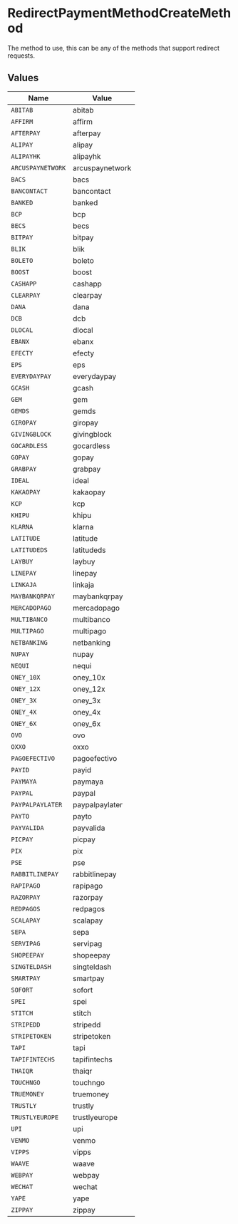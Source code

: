 # RedirectPaymentMethodCreateMethod

The method to use, this can be any of the methods that support redirect requests.


## Values

| Name              | Value             |
| ----------------- | ----------------- |
| `ABITAB`          | abitab            |
| `AFFIRM`          | affirm            |
| `AFTERPAY`        | afterpay          |
| `ALIPAY`          | alipay            |
| `ALIPAYHK`        | alipayhk          |
| `ARCUSPAYNETWORK` | arcuspaynetwork   |
| `BACS`            | bacs              |
| `BANCONTACT`      | bancontact        |
| `BANKED`          | banked            |
| `BCP`             | bcp               |
| `BECS`            | becs              |
| `BITPAY`          | bitpay            |
| `BLIK`            | blik              |
| `BOLETO`          | boleto            |
| `BOOST`           | boost             |
| `CASHAPP`         | cashapp           |
| `CLEARPAY`        | clearpay          |
| `DANA`            | dana              |
| `DCB`             | dcb               |
| `DLOCAL`          | dlocal            |
| `EBANX`           | ebanx             |
| `EFECTY`          | efecty            |
| `EPS`             | eps               |
| `EVERYDAYPAY`     | everydaypay       |
| `GCASH`           | gcash             |
| `GEM`             | gem               |
| `GEMDS`           | gemds             |
| `GIROPAY`         | giropay           |
| `GIVINGBLOCK`     | givingblock       |
| `GOCARDLESS`      | gocardless        |
| `GOPAY`           | gopay             |
| `GRABPAY`         | grabpay           |
| `IDEAL`           | ideal             |
| `KAKAOPAY`        | kakaopay          |
| `KCP`             | kcp               |
| `KHIPU`           | khipu             |
| `KLARNA`          | klarna            |
| `LATITUDE`        | latitude          |
| `LATITUDEDS`      | latitudeds        |
| `LAYBUY`          | laybuy            |
| `LINEPAY`         | linepay           |
| `LINKAJA`         | linkaja           |
| `MAYBANKQRPAY`    | maybankqrpay      |
| `MERCADOPAGO`     | mercadopago       |
| `MULTIBANCO`      | multibanco        |
| `MULTIPAGO`       | multipago         |
| `NETBANKING`      | netbanking        |
| `NUPAY`           | nupay             |
| `NEQUI`           | nequi             |
| `ONEY_10X`        | oney_10x          |
| `ONEY_12X`        | oney_12x          |
| `ONEY_3X`         | oney_3x           |
| `ONEY_4X`         | oney_4x           |
| `ONEY_6X`         | oney_6x           |
| `OVO`             | ovo               |
| `OXXO`            | oxxo              |
| `PAGOEFECTIVO`    | pagoefectivo      |
| `PAYID`           | payid             |
| `PAYMAYA`         | paymaya           |
| `PAYPAL`          | paypal            |
| `PAYPALPAYLATER`  | paypalpaylater    |
| `PAYTO`           | payto             |
| `PAYVALIDA`       | payvalida         |
| `PICPAY`          | picpay            |
| `PIX`             | pix               |
| `PSE`             | pse               |
| `RABBITLINEPAY`   | rabbitlinepay     |
| `RAPIPAGO`        | rapipago          |
| `RAZORPAY`        | razorpay          |
| `REDPAGOS`        | redpagos          |
| `SCALAPAY`        | scalapay          |
| `SEPA`            | sepa              |
| `SERVIPAG`        | servipag          |
| `SHOPEEPAY`       | shopeepay         |
| `SINGTELDASH`     | singteldash       |
| `SMARTPAY`        | smartpay          |
| `SOFORT`          | sofort            |
| `SPEI`            | spei              |
| `STITCH`          | stitch            |
| `STRIPEDD`        | stripedd          |
| `STRIPETOKEN`     | stripetoken       |
| `TAPI`            | tapi              |
| `TAPIFINTECHS`    | tapifintechs      |
| `THAIQR`          | thaiqr            |
| `TOUCHNGO`        | touchngo          |
| `TRUEMONEY`       | truemoney         |
| `TRUSTLY`         | trustly           |
| `TRUSTLYEUROPE`   | trustlyeurope     |
| `UPI`             | upi               |
| `VENMO`           | venmo             |
| `VIPPS`           | vipps             |
| `WAAVE`           | waave             |
| `WEBPAY`          | webpay            |
| `WECHAT`          | wechat            |
| `YAPE`            | yape              |
| `ZIPPAY`          | zippay            |
